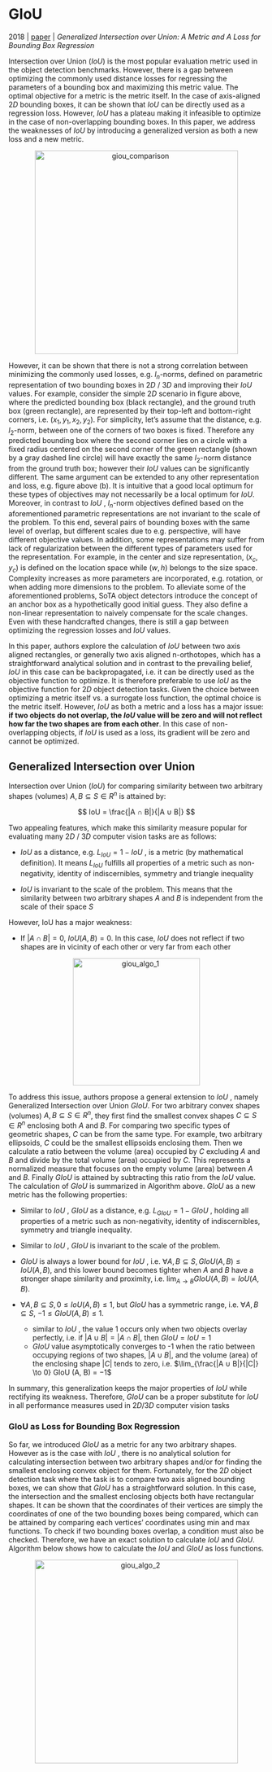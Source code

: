 # GIoU

2018 | [paper](https://arxiv.org/pdf/1902.09630) | _Generalized Intersection over Union: A Metric and A Loss for Bounding Box Regression_

Intersection over Union ($IoU$) is the most popular evaluation metric used in the object detection benchmarks. However, there is a gap between optimizing the commonly used distance losses for regressing the parameters of a bounding box and maximizing this metric value. The optimal objective for a metric is the metric itself. In the case of axis-aligned $2D$ bounding boxes, it can be shown that $IoU$ can be directly used as a regression loss. However, $IoU$ has a plateau making it infeasible to optimize in the case of non-overlapping bounding boxes. In this paper, we address the weaknesses of $IoU$ by introducing a generalized version as both a new loss and a new metric.

<p align="center">
  <img src="https://github.com/thawro/yolo-pytorch/assets/50373360/2fa93d74-942c-4021-abea-a9b506c14c88" alt="giou_comparison" height="400"/>
</p>

However, it can be shown that there is not a strong correlation between minimizing the commonly used losses, e.g. $l_n$-norms, defined on parametric representation of two bounding boxes in $2D$ / $3D$ and improving their $IoU$ values. For example, consider the simple $2D$ scenario in figure above, where the predicted bounding box (black rectangle), and the ground truth box (green rectangle), are represented by their top-left and bottom-right corners, i.e. $(x_1, y_1, x_2, y_2)$. For simplicity, let’s assume that the distance, e.g. $l_2$-norm, between one of the corners of two boxes is fixed. Therefore any predicted bounding box where the second corner lies on a circle with a fixed radius centered on the second corner of the green rectangle (shown by a gray dashed line circle) will have exactly the same $l_2$-norm distance from the ground truth box; however their $IoU$ values can be significantly different. The same argument can be extended to any other representation and loss, e.g. figure above (b). It is intuitive that a good local optimum for these types of objectives may not necessarily be a local optimum for $IoU$. Moreover, in contrast to $IoU$ , $l_n$-norm objectives defined based on the aforementioned parametric representations are not invariant to the scale of the problem. To this end, several pairs of bounding boxes with the same level of overlap, but different scales due to e.g. perspective, will have different objective values. In addition, some representations may suffer from lack of regularization between the different types of parameters used for the representation. For example, in the center and size representation, $(x_c, y_c)$ is defined on the location space while $(w, h)$ belongs to the size space. Complexity increases as more parameters are incorporated, e.g. rotation, or when adding more dimensions to the problem. To alleviate some of the aforementioned problems, SoTA object detectors introduce the concept of an anchor box as a hypothetically good initial guess. They also define a non-linear representation to naively compensate for the scale changes. Even with these handcrafted changes, there is still a gap between optimizing the regression losses and $IoU$ values.

In this paper, authors explore the calculation of $IoU$ between two axis aligned rectangles, or generally two axis aligned n-orthotopes, which has a straightforward analytical solution and in contrast to the prevailing belief, $IoU$ in this case can be backpropagated, i.e. it can be directly used as the objective function to optimize. It is therefore preferable to use $IoU$ as the objective function for $2D$ object detection tasks. Given the choice between optimizing a metric itself vs. a surrogate loss function, the optimal choice is the metric itself. However, $IoU$ as both a metric and a loss has a major issue: **if two objects do not overlap, the $IoU$ value will be zero and will not reflect how far the two shapes are from each other**. In this case of non-overlapping objects, if $IoU$ is used as a loss, its gradient will be zero and cannot be optimized.

## Generalized Intersection over Union

Intersection over Union ($IoU$) for comparing similarity between two arbitrary shapes (volumes) $A, B ⊆ S ∈ R^n$ is attained by:

$$ IoU = \frac{|A ∩ B|}{|A ∪ B|} $$

Two appealing features, which make this similarity measure popular for evaluating many $2D$ / $3D$ computer vision tasks are as follows:

* $IoU$ as a distance, e.g. $L_{IoU} = 1−IoU$ , is a metric (by mathematical definition). It means $L_{IoU}$ fulfills all
properties of a metric such as non-negativity, identity of indiscernibles, symmetry and triangle inequality

* $IoU$ is invariant to the scale of the problem. This means that the similarity between two arbitrary shapes $A$ and $B$ is independent from the scale of their space $S$

However, IoU has a major weakness:

* If $|A ∩ B| = 0$, $IoU(A, B) = 0$. In this case, $IoU$ does not reflect if two shapes are in vicinity of each other or
very far from each other

<p align="center">
  <img src="https://github.com/thawro/yolo-pytorch/assets/50373360/29cdd1c3-84d3-4458-8899-ed0e6046f351" alt="giou_algo_1" height="250"/>
</p>

To address this issue, authors propose a general extension to $IoU$ , namely Generalized Intersection over Union $GIoU$. For two arbitrary convex shapes (volumes) $A, B ⊆ S ∈ R^n$, they first find the smallest convex shapes $C ⊆ S ∈ R^n$ enclosing both $A$ and $B$. For comparing two specific types of geometric shapes, $C$ can be from the same type. For example, two arbitrary ellipsoids, $C$ could be the smallest ellipsoids enclosing them. Then we calculate a ratio between the volume (area) occupied by $C$ excluding $A$ and $B$ and divide by the total volume (area) occupied by $C$. This represents a normalized measure that focuses on the empty volume (area) between $A$ and $B$. Finally $GIoU$ is attained by subtracting this ratio from the $IoU$ value. The calculation of $GIoU$ is summarized in Algorithm above. $GIoU$ as a new metric has the following properties: 

* Similar to $IoU$ , $GIoU$ as a distance, e.g. $L_{GIoU} = 1 − GIoU$ , holding all properties of a metric such as non-negativity, identity of indiscernibles, symmetry and triangle inequality.

* Similar to $IoU$ , $GIoU$ is invariant to the scale of the problem.

* $GIoU$ is always a lower bound for $IoU$ , i.e. $∀A, B ⊆ S, GIoU (A, B) ≤ IoU (A, B)$, and this lower bound becomes tighter when $A$ and $B$ have a stronger shape similarity and proximity, i.e. $\lim_{A \to B} GIoU(A, B) = IoU(A, B)$.

* $∀A, B ⊆ S, 0 ≤ IoU(A, B) ≤ 1$, but $GIoU$ has a symmetric range, i.e. $∀A, B ⊆ S$, $−1 ≤ GIoU(A, B) ≤ 1$.
  * similar to $IoU$ , the value 1 occurs only when two objects overlay perfectly, i.e. if $|A ∪ B| = |A ∩ B|$, then $GIoU = IoU = 1$
  * $GIoU$ value asymptotically converges to -1 when the ratio between occupying regions of two shapes, $|A ∪ B|$, and the volume (area) of the enclosing shape $|C|$ tends to zero, i.e. $\lim_{\frac{|A ∪ B|}{|C|} \to 0} GIoU (A, B) = −1$


In summary, this generalization keeps the major properties of $IoU$ while rectifying its weakness. Therefore, $GIoU$ can be a proper substitute for $IoU$ in all performance measures used in $2D$/$3D$ computer vision tasks

### GIoU as Loss for Bounding Box Regression

So far, we introduced $GIoU$ as a metric for any two arbitrary shapes. However as is the case with $IoU$ , there is no analytical solution for calculating intersection between two arbitrary shapes and/or for finding the smallest enclosing convex object for them. Fortunately, for the $2D$ object detection task where the task is to compare two axis aligned bounding boxes, we can show that $GIoU$ has a straightforward solution. In this case, the intersection and the smallest enclosing objects both have rectangular shapes. It can be shown that the coordinates of their vertices are simply the coordinates of one of the two bounding boxes being compared, which can be attained by comparing each vertices’ coordinates using min and max functions. To check if two bounding boxes overlap, a condition must also be checked. Therefore, we have an exact solution to calculate $IoU$ and $GIoU$. Algorithm below shows how to calculate the $IoU$ and $GIoU$ as loss functions.

<p align="center">
  <img src="https://github.com/thawro/yolo-pytorch/assets/50373360/d85ebff7-b728-4ddd-8fe7-a3561136eeb5" alt="giou_algo_2" height="400"/>
</p>
